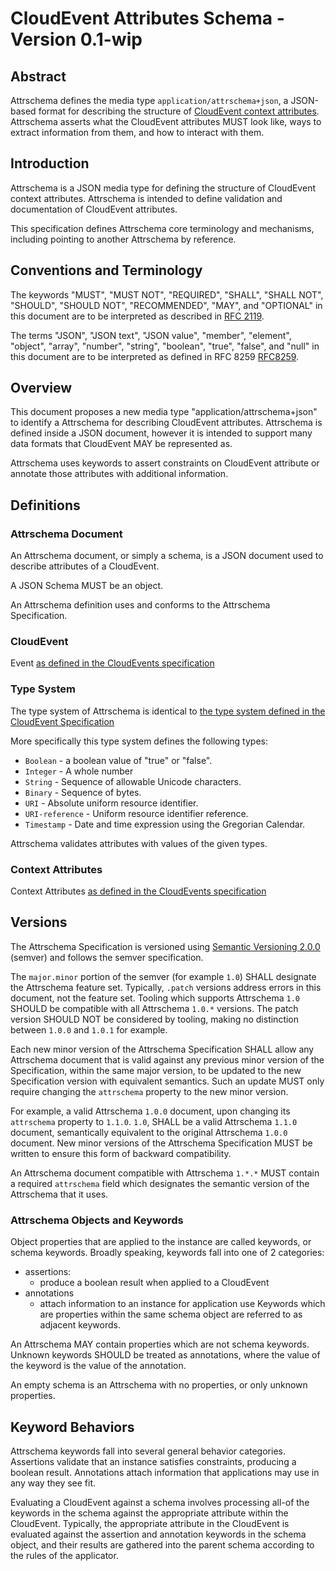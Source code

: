 # CloudEvent Attributes Schema - Version 0.1-wip

## Abstract
Attrschema defines the media type `application/attrschema+json`, 
a JSON-based format for describing the structure of [CloudEvent 
context attributes][context-attributes]. 
Attrschema asserts what the CloudEvent attributes MUST look like, ways to extract 
information from them, and how to interact with them.

## Introduction
Attrschema is a JSON media type for defining the structure of CloudEvent context attributes. 
Attrschema is intended to define validation and documentation of CloudEvent attributes.

This specification defines Attrschema core terminology and mechanisms, 
including pointing to another Attrschema by reference.

## Conventions and Terminology 
The keywords "MUST", "MUST NOT", "REQUIRED", "SHALL", "SHALL NOT", "SHOULD",
"SHOULD NOT", "RECOMMENDED", "MAY", and "OPTIONAL" in this document are to be
interpreted as described in [RFC 2119](https://tools.ietf.org/html/rfc2119).

The terms "JSON", "JSON text", "JSON value", "member", "element", "object", 
"array", "number", "string", "boolean", "true", "false", and "null" in this 
document are to be interpreted as defined in RFC 8259 [RFC8259](https://tools.ietf.org/html/rfc8259).

## Overview 
This document proposes a new media type "application/attrschema+json" to identify a 
Attrschema for describing CloudEvent attributes. Attrschema is defined inside a JSON 
document, however it is intended to support many data formats that CloudEvent MAY be 
represented as.

Attrschema uses keywords to assert constraints on CloudEvent attribute or annotate 
those attributes with additional information.


## Definitions
### Attrschema Document
An Attrschema document, or simply a schema, is a JSON document used to describe 
attributes of a CloudEvent.

A JSON Schema MUST be an object.

An Attrschema definition uses and conforms to the Attrschema Specification.

### CloudEvent
Event [as defined in the CloudEvents specification](../cloudevents/spec.md#event)

### Type System
The type system of Attrschema is identical to [the type system defined in the 
CloudEvent Specification](../cloudevents/spec.md#type-system)

More specifically this type system defines the following types: 
- `Boolean` - a boolean value of "true" or "false".
- `Integer` - A whole number
- `String` - Sequence of allowable Unicode characters. 
- `Binary` - Sequence of bytes.
- `URI` - Absolute uniform resource identifier.
- `URI-reference` - Uniform resource identifier reference.
- `Timestamp` - Date and time expression using the Gregorian Calendar.

Attrschema validates attributes with values of the given types.

### Context Attributes
Context Attributes [as defined in the CloudEvents specification][context-attributes]

## Versions
The Attrschema Specification is versioned using 
[Semantic Versioning 2.0.0](https://semver.org/spec/v2.0.0.html) (semver) and 
follows the semver specification.

The `major.minor` portion of the semver (for example `1.0`) SHALL designate the 
Attrschema  feature set. Typically, `.patch` versions address errors in this document, 
not the feature set. Tooling which supports Attrschema `1.0` SHOULD be compatible with 
all Attrschema `1.0.*` versions. The patch version SHOULD NOT be considered by tooling, 
making no distinction between `1.0.0` and `1.0.1` for example.

Each new minor version of the Attrschema Specification SHALL allow any Attrschema 
document that is valid against any previous minor version of the Specification, 
within the same major version, to be updated to the new Specification version with 
equivalent semantics. Such an update MUST only require changing the `attrschema` 
property to the new minor version.

For example, a valid Attrschema `1.0.0` document, upon changing its `attrschema` property 
to `1.1.0`.
`1.0`, SHALL be a valid Attrschema `1.1.0` document, semantically equivalent to the 
original 
Attrschema `1.0.0` document. New minor versions of the Attrschema Specification MUST be 
written to ensure this form of backward compatibility.

An Attrschema document compatible with Attrschema `1.*.*` MUST contain a required 
`attrschema` field which designates the semantic version of the Attrschema that it uses. 

### Attrschema Objects and Keywords
Object properties that are applied to the instance are called keywords, 
or schema keywords. Broadly speaking, keywords fall into one of 2 categories:

- assertions:
  - produce a boolean result when applied to a CloudEvent
- annotations
  - attach information to an instance for application use
Keywords which are properties within the same schema object are referred to as adjacent keywords.

An Attrschema MAY contain properties which are not schema keywords. 
Unknown keywords SHOULD be treated as annotations, where the value of the keyword is 
the value of the annotation.

An empty schema is an Attrschema with no properties, or only unknown properties.

## Keyword Behaviors
Attrschema keywords fall into several general behavior categories.
Assertions validate that an instance satisfies constraints, producing a boolean result.
Annotations attach information that applications may use in any way they see fit.

Evaluating a CloudEvent against a schema involves processing all-of the keywords in 
the schema against the appropriate attribute within the CloudEvent. Typically, the 
appropriate attribute in the CloudEvent is evaluated against the assertion and 
annotation keywords in the schema object, and their results are gathered into the 
parent schema according to the rules of the applicator.

[context-attributes]: ../cloudevents/spec.md#context-attributes